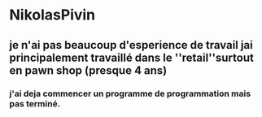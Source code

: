 # NikolasPivin
## je n'ai pas beaucoup d'esperience de travail jai principalement travaillé dans le ''retail''surtout en pawn shop (presque 4 ans)
### j'ai deja commencer un programme de programmation mais pas terminé.